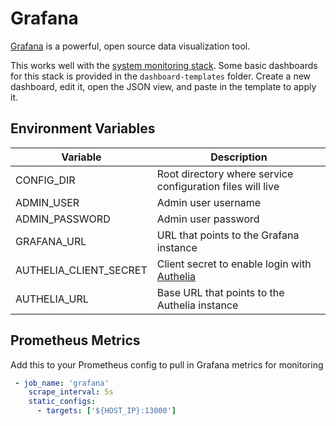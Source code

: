 # Grafana

[Grafana](https://grafana.com/) is a powerful, open source data visualization tool.

This works well with the [system monitoring stack](../../stacks/system-monitoring/). Some basic dashboards for this stack is provided in the `dashboard-templates` folder. Create a new dashboard, edit it, open the JSON view, and paste in the template to apply it.

## Environment Variables

| Variable               | Description                                                                                                 |
| ---------------------- | ----------------------------------------------------------------------------------------------------------- |
| CONFIG_DIR             | Root directory where service configuration files will live                                                  |
| ADMIN_USER             | Admin user username                                                                                         |
| ADMIN_PASSWORD         | Admin user password                                                                                         |
| GRAFANA_URL            | URL that points to the Grafana instance                                                                     |
| AUTHELIA_CLIENT_SECRET | Client secret to enable login with [Authelia](https://www.authelia.com/integration/openid-connect/grafana/) |
| AUTHELIA_URL           | Base URL that points to the Authelia instance                                                               |

## Prometheus Metrics

Add this to your Prometheus config to pull in Grafana metrics for monitoring

```yml
 - job_name: 'grafana'
    scrape_interval: 5s
    static_configs:
      - targets: ['${HOST_IP}:13000']
```
